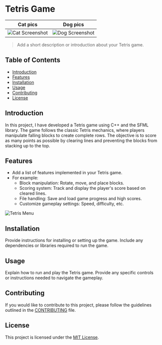 # Tetris Game
| Cat pics                                                                                                                                     | Dog pics                            |
| ----------------------------------- | ----------------------------------- |
| ![Cat Screenshot](https://github.com/Aalyanraza/Tetris/assets/114768774/a284098d-1f3c-4be4-94e0-cb516ef1a565.png) | ![Dog Screenshot](https://github.com/Aalyanraza/Tetris/assets/114768774/8663331e-1426-4677-ba74-f41932179bfe.png) |



> Add a short description or introduction about your Tetris game.




## Table of Contents

- [Introduction](#introduction)
- [Features](#features)
- [Installation](#installation)
- [Usage](#usage)
- [Contributing](#contributing)
- [License](#license)

## Introduction

In this project, I have developed a Tetris game using C++ and the SFML library. The game follows the classic Tetris mechanics, where players manipulate falling blocks to create complete rows. The objective is to score as many points as possible by clearing lines and preventing the blocks from stacking up to the top.

## Features

- Add a list of features implemented in your Tetris game.
- For example:
  - Block manipulation: Rotate, move, and place blocks.
  - Scoring system: Track and display the player's score based on cleared lines.
  - File handling: Save and load game progress and high scores.
  - Customize gameplay settings: Speed, difficulty, etc.

![Tetris Menu](path/to/menu_screenshot.png)

## Installation

Provide instructions for installing or setting up the game. Include any dependencies or libraries required to run the game.

## Usage

Explain how to run and play the Tetris game. Provide any specific controls or instructions needed to navigate the gameplay.

## Contributing

If you would like to contribute to this project, please follow the guidelines outlined in the [CONTRIBUTING](CONTRIBUTING.md) file.

## License

This project is licensed under the [MIT License](LICENSE).

